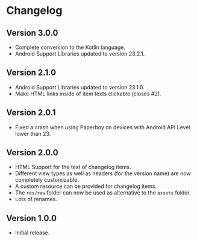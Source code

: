 Changelog
=========

Version 3.0.0
-------------
- Complete conversion to the Kotlin language.
- Android Support Libraries updated to version 23.2.1.

Version 2.1.0
-------------
- Android Support Libraries updated to version 23.1.0.
- Make HTML links inside of item texts clickable (closes #2).

Version 2.0.1
-------------
- Fixed a crash when using Paperboy on devices with Android API Level lower
than 23.

Version 2.0.0
-------------
- HTML Support for the text of changelog items.
- Different view types as well as headers (for the version name) are now
completely customizable.
- A custom resource can be provided for changelog items.
- The `res/raw` folder can now be used as alternative to the `assets`
folder.
- Lots of renames.

Version 1.0.0
-------------

- Initial release.
